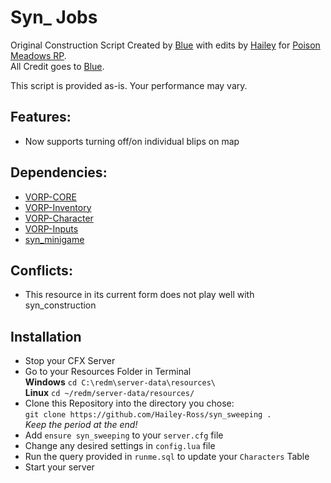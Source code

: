 # Syn_ Jobs
Original Construction Script Created by [Blue](https://github.com/kamelzarandah) with edits by [Hailey](https://github.com/Hailey-Ross) for [Poison Meadows RP](https://discord.gg/JcPXMkqrh6).  
All Credit goes to [Blue](https://github.com/kamelzarandah).  

This script is provided as-is. Your performance may vary.

## Features:
- Now supports turning off/on individual blips on map

## Dependencies:
- [VORP-CORE](https://github.com/VORPCORE/VORP-Core)
- [VORP-Inventory](https://github.com/VORPCORE/VORP-Inventory)
- [VORP-Character](https://github.com/VORPCORE/VORP-Character)
- [VORP-Inputs](https://github.com/VORPCORE/VORP-Inputs)
- [syn_minigame](https://discord.com/channels/777290543406776341/777295888543645716)

## Conflicts:
- This resource in its current form does not play well with syn_construction

## Installation
- Stop your CFX Server
- Go to your Resources Folder in Terminal  
**Windows** `cd C:\redm\server-data\resources\`  
**Linux** `cd ~/redm/server-data/resources/`
- Clone this Repository into the directory you chose:  
`git clone https://github.com/Hailey-Ross/syn_sweeping .`  
*Keep the period at the end!*
- Add `ensure syn_sweeping` to your `server.cfg` file
- Change any desired settings in `config.lua` file
- Run the query provided in `runme.sql` to update your `Characters` Table
- Start your server
